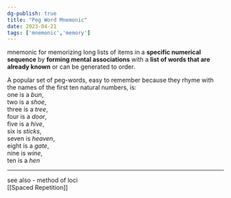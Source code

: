 ```yaml
---  
dg-publish: true  
title: "Peg Word Mnemonic"  
date: 2023-04-21  
tags: ['mnemonic','memory']  
---  
```

mnemonic for memorizing long lists of items in a **specific numerical sequence** by **forming mental associations** with a **list of words that are already known** or can be generated to order.   
  
A popular set of peg-words, easy to remember because they rhyme with the names of the first ten natural numbers, is:   
one is a _bun_,   
two is a _shoe_,   
three is a _tree_,   
four is a _door_,   
five is a _hive_,   
six is _sticks_,  
seven is _heaven_,   
eight is a _gate_,   
nine is _wine_,   
ten is a _hen_  
  
---  
  
see also - method of loci   
[[Spaced Repetition]]  
